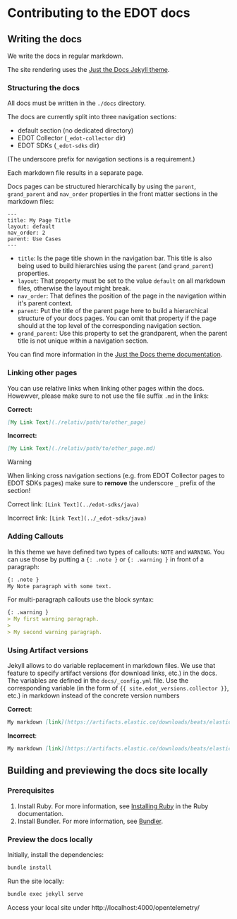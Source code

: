 # Contributing to the EDOT docs

## Writing the docs

We write the docs in regular markdown.

The site rendering uses the [Just the Docs Jekyll theme](https://just-the-docs.com/).

### Structuring the docs

All docs must be written in the `./docs` directory.

The docs are currently split into three navigation sections:

- default section (no dedicated directory)
- EDOT Collector (`_edot-collector` dir)
- EDOT SDKs (`_edot-sdks` dir)

(The underscore prefix for navigation sections is a requirement.)

Each markdown file results in a separate page.

Docs pages can be structured hierarchically by using the `parent`, `grand_parent` and `nav_order` properties in the front matter sections in the markdown files:

```
---
title: My Page Title
layout: default
nav_order: 2
parent: Use Cases
---
```

- `title`: Is the page title shown in the navigation bar. This title is also being used to build hierarchies using the `parent` (and `grand_parent`) properties.
- `layout`: That property must be set to the value `default` on all markdown files, otherwise the layout might break.
- `nav_order`: That defines the position of the page in the navigation within it's parent context.
- `parent`: Put the title of the parent page here to build a hierarchical structure of your docs pages. You can omit that property if the page should at the top level of the corresponding navigation section.
- `grand_parent`: Use this property to set the grandparent, when the parent title is not unique within a navigation section.

You can find more information in the [Just the Docs theme documentation](https://just-the-docs.com/docs/navigation/main/order/).

### Linking other pages

You can use relative links when linking other pages within the docs. Howewver, please make sure to not use the file suffix `.md` in the links:

**Correct:**

```markdown
[My Link Text](./relativ/path/to/other_page)
```

**Incorrect:**

```markdown
[My Link Text](./relativ/path/to/other_page.md)
```

> [!WARNING]  
> When linking cross navigation sections (e.g. from EDOT Collector pages to EDOT SDKs pages) make sure to **remove** the underscore `_` prefix of the section!
>
> Correct link: `[Link Text](../edot-sdks/java)`
>
> Incorrect link: `[Link Text](../_edot-sdks/java)`

### Adding Callouts

In this theme we have defined two types of callouts: `NOTE` and `WARNING`.
You can use those by putting a `{: .note }` or `{: .warning }` in front of a paragraph:

```markdown
{: .note }
My Note paragraph with some text.
```

For multi-paragraph callouts use the block syntax:

```markdown
{: .warning }
> My first warning paragraph.
>
> My second warning paragraph.
```

### Using Artifact versions

Jekyll allows to do variable replacement in markdown files. We use that feature to specify artifact versions (for download links, etc.) in the docs.
The variables are defined in the `docs/_config.yml` file. Use the corresponding variable (in the form of `{{ site.edot_versions.collector }}`, etc.) in markdown instead of the concrete version numbers

**Correct**:

```markdown 
My markdown [link](https://artifacts.elastic.co/downloads/beats/elastic-agent/elastic-agent-{{ site.edot_versions.collector }}-darwin-arm64.tar.gz)
```

**Incorrect**:

```markdown 
My markdown [link](https://artifacts.elastic.co/downloads/beats/elastic-agent/elastic-agent-8.17.1-darwin-arm64.tar.gz)
```

## Building and previewing the docs site locally

### Prerequisites 

1. Install Ruby. For more information, see [Installing Ruby](https://www.ruby-lang.org/en/documentation/installation/) in the Ruby documentation.
2. Install Bundler. For more information, see [Bundler](https://bundler.io/).

### Preview the docs locally

Initially, install the dependencies:

```bash
bundle install
```

Run the site locally:

```bash
bundle exec jekyll serve
```

Access your local site under http://localhost:4000/opentelemetry/